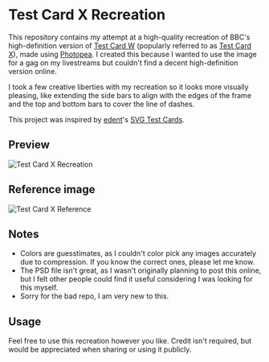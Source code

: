 # Test Card X Recreation

This repository contains my attempt at a high-quality recreation of BBC's high-definition version of [Test Card W](https://testcard.fandom.com/wiki/Test_Card_W) (popularly referred to as [Test Card X](https://testcard.fandom.com/wiki/Test_Card_X)), made using [Photopea](https://www.photopea.com). I created this because I wanted to use the image for a gag on my livestreams but couldn't find a decent high-definition version online.

I took a few creative liberties with my recreation so it looks more visually pleasing, like extending the side bars to align with the edges of the frame and the top and bottom bars to cover the line of dashes.

This project was inspired by [edent](https://github.com/edent)'s [SVG Test Cards](https://github.com/edent/SVGtestcard).

## Preview

![Test Card X Recreation](https://github.com/B1BU/Test-Card-X/raw/main/Test-Card-X-Recreation.png)

## Reference image

![Test Card X Reference](https://github.com/B1BU/Test-Card-X/raw/main/Test-Card-X-Reference.jpg)

## Notes

- Colors are guesstimates, as I couldn't color pick any images accurately due to compression. If you know the correct ones, please let me know.
- The PSD file isn't great, as I wasn't originally planning to post this online, but I felt other people could find it useful considering I was looking for this myself.
- Sorry for the bad repo, I am very new to this.

## Usage

Feel free to use this recreation however you like. Credit isn't required, but would be appreciated when sharing or using it publicly.
